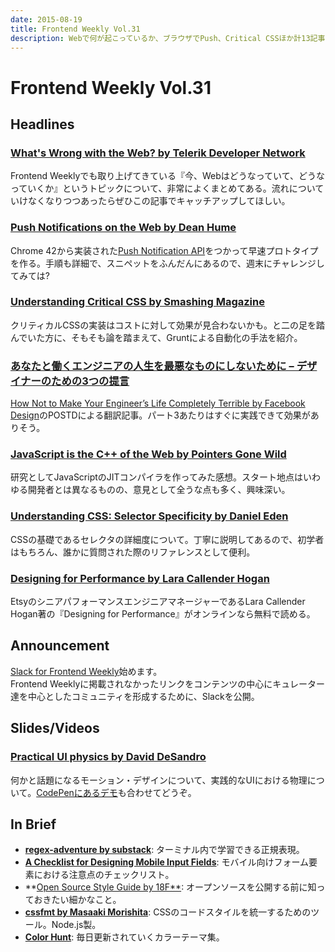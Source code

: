 ```yaml
---
date: 2015-08-19
title: Frontend Weekly Vol.31
description: Webで何が起こっているか、ブラウザでPush、Critical CSSほか計13記事
---
```


# Frontend Weekly Vol.31

## Headlines

### [What's Wrong with the Web? by Telerik Developer Network](http://developer.telerik.com/featured/whats-wrong-with-the-web/)

Frontend Weeklyでも取り上げてきている『今、Webはどうなっていて、どうなっていくか』というトピックについて、非常によくまとめてある。流れについていけなくなりつつあったらぜひこの記事でキャッチアップしてほしい。

### [Push Notifications on the Web by Dean Hume](http://deanhume.com/Home/BlogPost/push-notifications-on-the-web---google-chrome/10128)

Chrome 42から実装された[Push Notification API](https://developers.google.com/web/updates/2015/03/push-notificatons-on-the-open-web?hl=en)をつかって早速プロトタイプを作る。手順も詳細で、スニペットをふんだんにあるので、週末にチャレンジしてみては?

### [Understanding Critical CSS by Smashing Magazine](http://www.smashingmagazine.com/2015/08/understanding-critical-css/)

クリティカルCSSの実装はコストに対して効果が見合わないかも。と二の足を踏んでいた方に、そもそも論を踏まえて、Gruntによる自動化の手法を紹介。

### [あなたと働くエンジニアの人生を最悪なものにしないために – デザイナーのための3つの提言](http://postd.cc/how-not-to-make-your-engineers-life-completely-terrible/)

[How Not to Make Your Engineer’s Life Completely Terrible by Facebook Design](https://medium.com/facebook-design/how-not-to-make-your-engineer-s-life-completely-terrible-292a6d5d134c)のPOSTDによる翻訳記事。パート3あたりはすぐに実践できて効果がありそう。

### [JavaScript is the C++ of the Web by Pointers Gone Wild](http://pointersgonewild.com/2015/08/02/javascript-is-the-c-of-the-web/)

研究としてJavaScriptのJITコンパイラを作ってみた感想。スタート地点はいわゆる開発者とは異なるものの、意見として全うな点も多く、興味深い。

### [Understanding CSS: Selector Specificity by Daniel Eden](https://medium.com/@dte/understanding-css-selector-specificity-a02238a02a59)

CSSの基礎であるセレクタの詳細度について。丁寧に説明してあるので、初学者はもちろん、誰かに質問された際のリファレンスとして便利。

### [Designing for Performance by Lara Callender Hogan](http://designingforperformance.com/index.html)

EtsyのシニアパフォーマンスエンジニアマネージャーであるLara Callender Hogan著の『Designing for Performance』がオンラインなら無料で読める。

## Announcement

[Slack for Frontend Weekly](http://frontend-weekly.herokuapp.com)始めます。  
Frontend Weeklyに掲載されなかったリンクをコンテンツの中心にキュレーター達を中心としたコミュニティを形成するために、Slackを公開。

## Slides/Videos

### [Practical UI physics by David DeSandro](https://speakerdeck.com/desandro/practical-ui-physics)

何かと話題になるモーション・デザインについて、実践的なUIにおける物理について。[CodePenにあるデモ](http://codepen.io/collection/XgYvmv/)も合わせてどうぞ。

## In Brief

- [**regex-adventure by substack**](https://github.com/substack/regex-adventure): ターミナル内で学習できる正規表現。
- [**A Checklist for Designing Mobile Input Fields**](http://www.nngroup.com/articles/mobile-input-checklist/): モバイル向けフォーム要素における注意点のチェックリスト。
- **[Open Source Style Guide by 18F**](https://pages.18f.gov/open-source-guide/index.html): オープンソースを公開する前に知っておきたい細かなこと。
- [**cssfmt by Masaaki Morishita**](https://github.com/morishitter/cssfmt): CSSのコードスタイルを統一するためのツール。Node.js製。
- [**Color Hunt**](http://colorhunt.co/): 毎日更新されていくカラーテーマ集。
